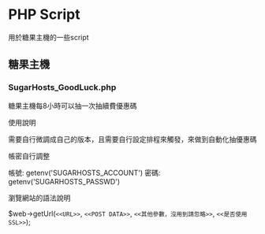 # PHP Script
用於糖果主機的一些script


## 糖果主機
### SugarHosts_GoodLuck.php
糖果主機每8小時可以抽一次抽續費優惠碼

使用說明

需要自行微調成自己的版本，且需要自行設定排程來觸發，來做到自動化抽優惠碼

帳密自行調整

帳號: getenv('SUGARHOSTS_ACCOUNT')
密碼: getenv('SUGARHOSTS_PASSWD')

瀏覽網站的語法說明

$web->getUrl(`<<URL>>`, `<<POST DATA>>`, `<<其他參數，沒用到請忽略>>`, `<<是否使用SSL>>`);

